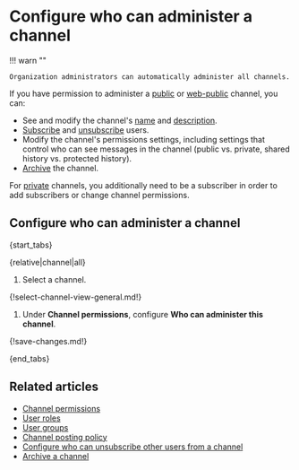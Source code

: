 # Configure who can administer a channel

!!! warn ""

    Organization administrators can automatically administer all channels.

If you have permission to administer a
[public](/help/channel-permissions#public-channels) or
[web-public](/help/channel-permissions#web-public-channels) channel, you can:

- See and modify the channel's [name](/help/rename-a-channel) and [description](/help/change-the-channel-description).
- [Subscribe](/help/add-or-remove-users-from-a-channel#add-users-to-a-channel) and [unsubscribe](/help/add-or-remove-users-from-a-channel#remove-users-from-a-channel) users.
- Modify the channel's permissions settings, including settings that control who
  can see messages in the channel (public vs. private, shared history vs.
  protected history).
- [Archive](/help/archive-a-channel) the channel.

For [private](/help/channel-permissions#private-channels) channels, you
additionally need to be a subscriber in order to add subscribers or change
channel permissions.

## Configure who can administer a channel

{start_tabs}

{relative|channel|all}

1. Select a channel.

{!select-channel-view-general.md!}

1. Under **Channel permissions**, configure **Who can administer
   this channel**.

{!save-changes.md!}

{end_tabs}

## Related articles

* [Channel permissions](/help/channel-permissions)
* [User roles](/help/user-roles)
* [User groups](/help/user-groups)
* [Channel posting policy](/help/channel-posting-policy)
* [Configure who can unsubscribe other users from a channel](/help/configure-who-can-unsubscribe-others)
* [Archive a channel](/help/archive-a-channel)
